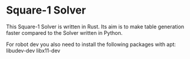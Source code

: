 # Square-1 Solver

This Square-1 Solver is written in Rust.
Its aim is to make table generation faster compared to the Solver written in Python.

For robot dev you also need to install the following packages with apt:
libudev-dev
libx11-dev